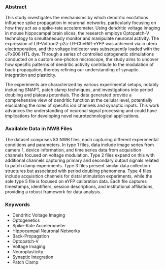 ### Abstract

This study investigates the mechanisms by which dendritic excitations influence spike propagation in neuronal networks, particularly focusing on how they act as a spike-rate accelerometer. Using dendritic voltage imaging in mouse hippocampal brain slices, the research employs Optopatch-V technology to simultaneously monitor and manipulate neuronal activity. The expression of LR-Voltron2-p2a-LR-CheRiff-eYFP was achieved via in utero electroporation, and the voltage indicator was subsequently loaded with the JFx608 HTL dye. Through a series of controlled optogenetic stimulations conducted on a custom one-photon microscope, the study aims to uncover how specific patterns of dendritic activity contribute to the modulation of back-propagation, thereby refining our understanding of synaptic integration and plasticity.

The experiments are characterized by various experimental setups, notably including SNAPT, patch clamp techniques, and investigations into period doubling and plateau potentials. The data generated provide a comprehensive view of dendritic function at the cellular level, potentially elucidating the roles of specific ion channels and synaptic inputs. This work advances the understanding of neuronal signal processing and could have implications for developing novel neurotechnological applications.

### Available Data in NWB Files

The dataset comprises 83 NWB files, each capturing different experimental conditions and parameters. In type 1 files, data include image series from camera 1, device information, and time series data from acquisition channels focused on voltage modulation. Type 2 files expand on this with additional channels capturing primary and secondary output signals related to patch clamp experiments. Type 3 files present similar data collection structures but associated with period doubling phenomena. Type 4 files include acquisition channels for distal stimulation experiments, while the sole type 5 file is focused on eYFP calibration data. Each file captures timestamps, identifiers, session descriptions, and institutional affiliations, providing a robust framework for data analysis.

### Keywords

- Dendritic Voltage Imaging
- Optogenetics
- Spike-Rate Accelerometer
- Hippocampal Neuronal Networks
- Back-Propagation
- Optopatch-V
- Voltage Imaging
- Neuroplasticity
- Synaptic Integration
- Patch Clamp